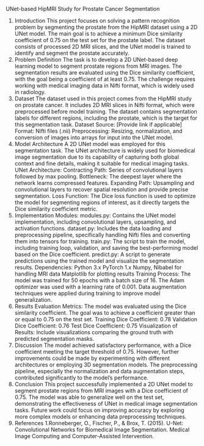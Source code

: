 UNet-based HipMRI Study for Prostate Cancer Segmentation
1. Introduction
This project focuses on solving a pattern recognition problem by segmenting the prostate from the HipMRI dataset using a 2D UNet model. The main goal is to achieve a minimum Dice similarity coefficient of 0.75 on the test set for the prostate label. The dataset consists of processed 2D MRI slices, and the UNet model is trained to identify and segment the prostate accurately.
2. Problem Definition
The task is to develop a 2D UNet-based deep learning model to segment prostate regions from MRI images. The segmentation results are evaluated using the Dice similarity coefficient, with the goal being a coefficient of at least 0.75. The challenge requires working with medical imaging data in Nifti format, which is widely used in radiology.
3. Dataset
The dataset used in this project comes from the HipMRI study on prostate cancer. It includes 2D MRI slices in Nifti format, which were preprocessed before model training. The dataset contains segmentation labels for different regions, including the prostate, which is the target for this segmentation task.
Dataset Source: [Provide link if applicable]
Format: Nifti files (.nii)
Preprocessing: Resizing, normalization, and conversion of images into arrays for input into the UNet model.
4. Model Architecture
A 2D UNet model was employed for this segmentation task. The UNet architecture is widely used for biomedical image segmentation due to its capability of capturing both global context and fine details, making it suitable for medical imaging tasks.
UNet Architecture:
Contracting Path: Series of convolutional layers followed by max pooling.
Bottleneck: The deepest layer where the network learns compressed features.
Expanding Path: Upsampling and convolutional layers to recover spatial resolution and provide precise segmentation.
Loss Function:
The Dice loss function is used to optimize the model for segmenting regions of interest, as it directly targets the Dice similarity coefficient metric.
5. Implementation
Modules:
modules.py: Contains the UNet model implementation, including convolutional layers, upsampling, and activation functions.
dataset.py: Includes the data loading and preprocessing pipeline, specifically handling Nifti files and converting them into tensors for training.
train.py: The script to train the model, including training loop, validation, and saving the best-performing model based on the Dice coefficient.
predict.py: A script to generate predictions using the trained model and visualize the segmentation results.
Dependencies:
Python 3.x
PyTorch 1.x
Numpy, Nibabel for handling MRI data
Matplotlib for plotting results
Training Process:
The model was trained for 50 epochs with a batch size of 16. The Adam optimizer was used with a learning rate of 0.001. Data augmentation techniques were applied during training to improve model generalization.
6. Results
Evaluation Metrics:
The model was evaluated using the Dice similarity coefficient. The goal was to achieve a coefficient greater than or equal to 0.75 on the test set.
Training Dice Coefficient: 0.78
Validation Dice Coefficient: 0.76
Test Dice Coefficient: 0.75
Visualization of Results:
Include visualizations comparing the ground truth with predicted segmentation masks.
7. Discussion
The model achieved satisfactory performance, with a Dice coefficient meeting the target threshold of 0.75. However, further improvements could be made by experimenting with different architectures or employing 3D segmentation models. The preprocessing pipeline, especially the normalization and data augmentation steps, contributed significantly to the model’s performance.
8. Conclusion
This project successfully implemented a 2D UNet model to segment prostate regions from MRI images with a Dice coefficient of 0.75. The model was able to generalize well on the test set, demonstrating the effectiveness of UNet in medical image segmentation tasks. Future work could focus on improving accuracy by exploring more complex models or enhancing data preprocessing techniques.
9. References
1.Ronneberger, O., Fischer, P., & Brox, T. (2015). U-Net: Convolutional Networks for Biomedical Image Segmentation. Medical Image Computing and Computer-Assisted Intervention.
